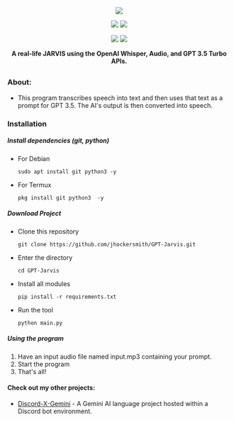 <p align="center">
  <img src="https://i.imgur.com/9xnQJsK.png">
</p>

<p align="center">
  <img src="https://img.shields.io/badge/Version-1.0.0-brightgreen?style=for-the-badge">
  <img src="https://img.shields.io/badge/Platform-Windows%20%7C%20Linux%20%7C%20Termux-blue?style=for-the-badge">
</p>

<p align="center">
  <img src="https://img.shields.io/badge/Author-Stumpy-blue?style=for-the-badge">
  <img src="https://img.shields.io/badge/Maintained-Yes-brightgreen?style=for-the-badge">
</a>
</p>

<p align="center"><b>A real-life JARVIS using the OpenAI Whisper, Audio, and GPT 3.5 Turbo APIs.</b></p>

##

### About:
 - This program transcribes speech into text and then uses that text as a prompt for GPT 3.5. The AI's output is then converted into speech.

### Installation

##### Install dependencies (git, python)
 - For Debian
    ```
    sudo apt install git python3 -y
    ```
 - For Termux
    ```
    pkg install git python3  -y
    ```
##### Download Project
 -  Clone this repository
    ```
    git clone https://github.com/jhockersmith/GPT-Jarvis.git
    ```

 - Enter the directory
    ```
    cd GPT-Jarvis
    ```

 -  Install all modules
    ```
    pip install -r requirements.txt
    ```

 -  Run the tool
    ```
    python main.py
    ```
##### Using the program
 1.  Have an input audio file named input.mp3 containing your prompt.
 2.  Start the program
 3.  That's all!



#### Check out my other projects:
 - [Discord-X-Gemini](https://github.com/jhockersmith/Discord-Gemini-AI) - A Gemini AI language project hosted within a Discord bot environment.


